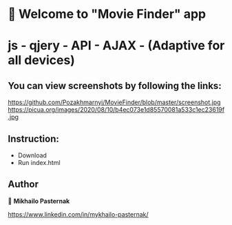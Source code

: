 # 👋 Welcome to "Movie Finder" app 

# js - qjery - API - AJAX - (Adaptive for all devices)


## You can view screenshots by following the links:
https://github.com/Pozakhmarnyi/MovieFinder/blob/master/screenshot.jpg
https://picua.org/images/2020/08/10/b4ec073e1d85570081a533c1ec23619f.jpg


## Instruction:
* Download
* Run index.html


## Author

👤 **Mikhailo Pasternak**

https://www.linkedin.com/in/mykhailo-pasternak/

